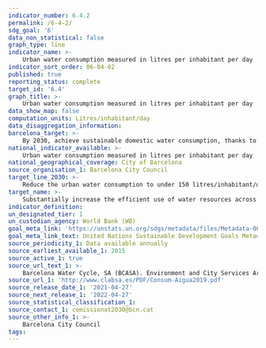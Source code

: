 ```yaml
---
indicator_number: 6.4.2
permalink: /6-4-2/
sdg_goal: '6'
data_non_statistical: false
graph_type: line
indicator_name: >-
    Urban water consumption measured in litres per inhabitant per day
indicator_sort_order: 06-04-02
published: true
reporting_status: complete
target_id: '6.4'
graph_title: >-
    Urban water consumption measured in litres per inhabitant per day
data_show_map: false
computation_units: Litres/inhabitant/day
data_disaggregation_information: 
barcelona_target: >-
    By 2030, achieve sustainable domestic water consumption, thanks to water efficiency and saving measures
national_indicator_available: >-
    Urban water consumption measured in litres per inhabitant per day
national_geographical_coverage: City of Barcelona
source_organisation_1: Barcelona City Council
target_line_2030: >-
    Reduce the urban water consumption to under 150 litres/inhabitant/day
target_name: >-
    Substantially increase the efficient use of water resources across all sectors, and ensure the sustainability of drinking water extraction and supply to address water scarcity and substantially reduce the number of people suffering from water scarcity
indicator_definition:
un_designated_tier: 1
un_custodian_agency: World Bank (WB)
goal_meta_link: 'https://unstats.un.org/sdgs/metadata/files/Metadata-06-04-02.pdf'
goal_meta_link_text: United Nations Sustainable Development Goals Metadata (pdf 894kB)
source_periodicity_1: Data available annually
source_earliest_available_1: 2015
source_active_1: true
source_url_text_1: >-
    Barcelona Water Cycle, SA (BCASA). Environment and City Services Area
source_url_1: 'http://www.clabsa.es/PDF/Consum-Aigua2019.pdf'
source_release_date_1: '2021-04-27'
source_next_release_1: '2022-04-27'
source_statistical_classification_1: 
source_contact_1: comissionat2030@bcn.cat
source_other_info_1: >-
    Barcelona City Council
tags:
---
```


